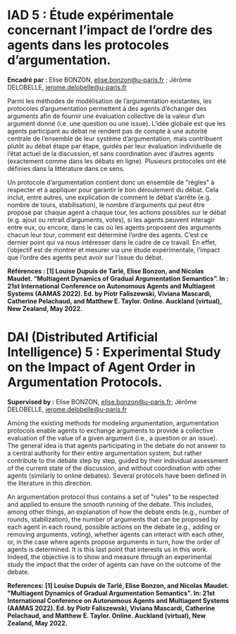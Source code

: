 # IAD 5 : Étude expérimentale concernant l’impact de l’ordre des agents dans les protocoles d’argumentation.

**Encadré par :** Elise BONZON, elise.bonzon@u-paris.fr ; Jérôme DELOBELLE, jerome.delobelle@u-paris.fr
              
Parmi les méthodes de modélisation de l’argumentation existantes, les protocoles d’argumentation permettent à des agents d’échanger des arguments afin de fournir une évaluation collective de la valeur d’un argument donné (i.e. une question ou une issue). 
L’idée globale est que les agents participant au débat ne rendent pas de compte à une autorité centrale de l’ensemble de leur système d’argumentation, mais contribuent plutôt au débat étape par étape, 
guidés par leur évaluation individuelle de l’état actuel de la discussion, et sans coordination avec d’autres agents (exactement comme dans les débats en ligne). 
Plusieurs protocoles ont été définies dans la littérature dans ce sens.

Un protocole d’argumentation contient donc un ensemble de "règles" à respecter et à appliquer pour garantir le bon déroulement du débat. 
Cela inclut, entre autres, une explication de comment le débat s’arrête (e.g. nombre de tours, stabilisation), 
le nombre d’arguments qui peut être proposé par chaque agent à chaque tour, les actions possibles sur le débat (e.g. ajout ou retrait d’arguments, votes), 
si les agents peuvent interagir entre eux, ou encore, dans le cas où les agents proposent des arguments chacun leur tour, 
comment est déterminé l’ordre des agents. C’est ce dernier point qui va nous intéresser dans le cadre de ce travail. 
En effet, l’objectif est de montrer et mesurer via une étude expérimentale, l’impact que l’ordre des agents peut avoir sur l’issue du débat.

**Références :
[1] Louise Dupuis de Tarlé, Elise Bonzon, and Nicolas Maudet. “Multiagent Dynamics of Gradual Argumentation Semantics”. In : 21st International Conference on Autonomous Agents and Multiagent Systems
(AAMAS 2022). Ed. by Piotr Faliszewski, Viviana Mascardi, Catherine Pelachaud, and Matthew E. Taylor.
Online. Auckland (virtual), New Zealand, May 2022.**

##

# DAI (Distributed Artificial Intelligence) 5 : Experimental Study on the Impact of Agent Order in Argumentation Protocols.
**Supervised by :** Elise BONZON, elise.bonzon@u-paris.fr; Jérôme DELOBELLE, jerome.delobelle@u-paris.fr

Among the existing methods for modeling argumentation, argumentation protocols enable agents to exchange arguments to provide a collective evaluation of the value of a given argument (i.e., a question or an issue).
The general idea is that agents participating in the debate do not answer to a central authority for their entire argumentation system, but rather contribute to the debate step by step, guided by their individual assessment of the current state of the discussion, and without coordination with other agents (similarly to online debates).
Several protocols have been defined in the literature in this direction.

An argumentation protocol thus contains a set of "rules" to be respected and applied to ensure the smooth running of the debate.
This includes, among other things, an explanation of how the debate ends (e.g., number of rounds, stabilization), the number of arguments that can be proposed by each agent in each round, possible actions on the debate (e.g., adding or removing arguments, voting), whether agents can interact with each other, or, in the case where agents propose arguments in turn, how the order of agents is determined. It is this last point that interests us in this work.
Indeed, the objective is to show and measure through an experimental study the impact that the order of agents can have on the outcome of the debate.

**References:
[1] Louise Dupuis de Tarlé, Elise Bonzon, and Nicolas Maudet. "Multiagent Dynamics of Gradual Argumentation Semantics". In: 21st International Conference on Autonomous Agents and Multiagent Systems (AAMAS 2022). Ed. by Piotr Faliszewski, Viviana Mascardi, Catherine Pelachaud, and Matthew E. Taylor. Online. Auckland (virtual), New Zealand, May 2022.**
